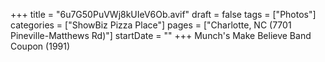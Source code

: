 +++
title = "6u7G50PuVWj8kUIeV6Ob.avif"
draft = false
tags = ["Photos"]
categories = ["ShowBiz Pizza Place"]
pages = ["Charlotte, NC (7701 Pineville-Matthews Rd)"]
startDate = ""
+++
Munch's Make Believe Band Coupon (1991)
